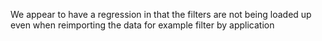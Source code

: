 We appear to have a regression in that the filters are not being loaded up even when reimporting the data for example filter by application